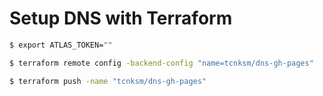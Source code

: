 # Setup DNS with Terraform

```bash
$ export ATLAS_TOKEN=""
```

```bash
$ terraform remote config -backend-config "name=tcnksm/dns-gh-pages"
```

```bash
$ terraform push -name "tcnksm/dns-gh-pages"
```
